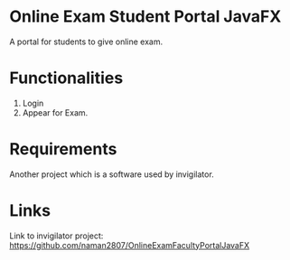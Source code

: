 # Online Exam Student Portal JavaFX
A portal for students to give online exam.
# Functionalities
1. Login
2. Appear for Exam.
# Requirements
Another project which is a software used by invigilator.
# Links
Link to invigilator project: https://github.com/naman2807/OnlineExamFacultyPortalJavaFX
